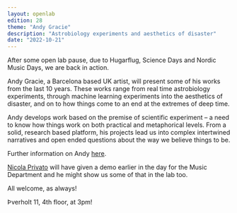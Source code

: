 ```yaml
---
layout: openlab
edition: 28
theme: "Andy Gracie"
description: "Astrobiology experiments and aesthetics of disaster"
date: "2022-10-21"
---
```


After some open lab pause, due to Hugarflug, Science Days and Nordic Music Days, we are back in action.

Andy Gracie, a Barcelona based UK artist, will present some of his works from the last 10 years. These works range from real time astrobiology experiments, through machine learning experiments into the aesthetics of disaster, and on to how things come to an end at the extremes of deep time.

Andy develops work based on the premise of scientific experiment – a need to know how things work on both practical and metaphorical levels. From a solid, research based platform, his projects lead us into complex intertwined narratives and open ended questions about the way we believe things to be.

Further information on Andy <a href="https://www.hostprods.net">here</a>. 

<a href="https://nicolaprivato.com">Nicola Privato</a> will have given a demo earlier in the day for the Music Department and he might show us some of that in the lab too.

All welcome, as always!

Þverholt 11, 4th floor, at 3pm!


